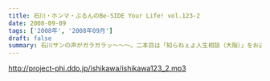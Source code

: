 ```yaml
---
title: 石川・ホンマ・ぶるんのBe-SIDE Your Life! vol.123-2
date: 2008-09-09
tags: ['2008年', '2008年09月']
draft: false
summary: 石川サンの声がガラガラッ〜〜〜。二本目は「知らねぇよ人生相談（大阪）」をお送りします。アメリカ村通称『三角公園』近くのライブハウス、「FANJ　TWICE」から生音でお届けしまーす。NAMAE
---
```


http://project-phi.ddo.jp/ishikawa/ishikawa123_2.mp3
